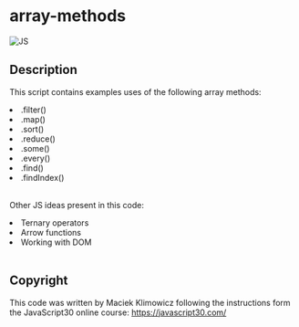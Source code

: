 # array-methods

![JS](https://img.shields.io/badge/JavaScript-323330?style=for-the-badge&logo=javascript&logoColor=F7DF1E)

## Description

This script contains examples uses of the following array methods:

<li>.filter()</li>
<li>.map()</li>
<li>.sort()</li>
<li>.reduce()</li>
<li>.some()</li>
<li>.every()</li>
<li>.find()</li>
<li>.findIndex()</li><br>

Other JS ideas present in this code:

<li>Ternary operators</li>
<li>Arrow functions</li>
<li>Working with DOM</li><br>

## Copyright

This code was written by Maciek Klimowicz following the instructions form the JavaScript30 online course: https://javascript30.com/